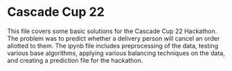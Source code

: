 # Cascade Cup 22
This file covers some basic solutions for the Cascade Cup 22 Hackathon. The problem was to predict whether a delivery person will cancel an order allotted to them. The ipynb file includes preprocessing of the data, testing various base algorithms, applying various balancing techniques on the data, and creating a prediction file for the hackathon.
